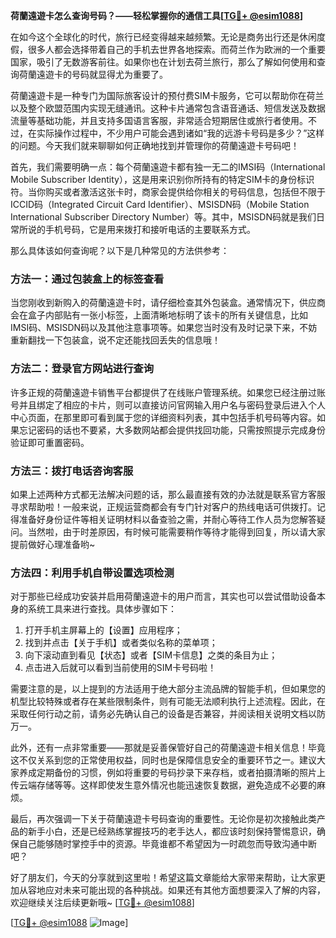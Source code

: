 **荷蘭遠遊卡怎么查询号码？——轻松掌握你的通信工具[[TG💪+ @esim1088](https://t.me/s/esim1088)]**

在如今这个全球化的时代，旅行已经变得越来越频繁。无论是商务出行还是休闲度假，很多人都会选择带着自己的手机去世界各地探索。而荷兰作为欧洲的一个重要国家，吸引了无数游客前往。如果你也在计划去荷兰旅行，那么了解如何使用和查询荷蘭遠遊卡的号码就显得尤为重要了。

荷蘭遠遊卡是一种专门为国际旅客设计的预付费SIM卡服务，它可以帮助你在荷兰以及整个欧盟范围内实现无缝通讯。这种卡片通常包含语音通话、短信发送及数据流量等基础功能，并且支持多国语言客服，非常适合短期居住或旅行者使用。不过，在实际操作过程中，不少用户可能会遇到诸如“我的远游卡号码是多少？”这样的问题。今天我们就来聊聊如何正确地找到并管理你的荷蘭遠遊卡号码吧！

首先，我们需要明确一点：每个荷蘭遠遊卡都有独一无二的IMSI码（International Mobile Subscriber Identity），这是用来识别你所持有的特定SIM卡的身份标识符。当你购买或者激活这张卡时，商家会提供给你相关的号码信息，包括但不限于ICCID码（Integrated Circuit Card Identifier）、MSISDN码（Mobile Station International Subscriber Directory Number）等。其中，MSISDN码就是我们日常所说的手机号码，它是用来拨打和接听电话的主要联系方式。

那么具体该如何查询呢？以下是几种常见的方法供参考：

### 方法一：通过包装盒上的标签查看
当您刚收到新购入的荷蘭遠遊卡时，请仔细检查其外包装盒。通常情况下，供应商会在盒子内部贴有一张小标签，上面清晰地标明了该卡的所有关键信息，比如IMSI码、MSISDN码以及其他注意事项等。如果您当时没有及时记录下来，不妨重新翻找一下包装盒，说不定还能找回丢失的信息哦！

### 方法二：登录官方网站进行查询
许多正规的荷蘭遠遊卡销售平台都提供了在线账户管理系统。如果您已经注册过账号并且绑定了相应的卡片，则可以直接访问官网输入用户名与密码登录后进入个人中心页面，在那里即可看到属于您的详细资料列表，其中包括手机号码等内容。如果忘记密码的话也不要紧，大多数网站都会提供找回功能，只需按照提示完成身份验证即可重置密码。

### 方法三：拨打电话咨询客服
如果上述两种方式都无法解决问题的话，那么最直接有效的办法就是联系官方客服寻求帮助啦！一般来说，正规运营商都会有专门针对客户的热线电话可供拨打。记得准备好身份证件等相关证明材料以备查验之需，并耐心等待工作人员为您解答疑问。当然啦，由于时差原因，有时候可能需要稍作等待才能得到回复，所以请大家提前做好心理准备哟~

### 方法四：利用手机自带设置选项检测
对于那些已经成功安装并启用荷蘭遠遊卡的用户而言，其实也可以尝试借助设备本身的系统工具来进行查找。具体步骤如下：
1. 打开手机主屏幕上的【设置】应用程序；
2. 找到并点击【关于手机】或者类似名称的菜单项；
3. 向下滚动直到看见【状态】或者【SIM卡信息】之类的条目为止；
4. 点击进入后就可以看到当前使用的SIM卡号码啦！

需要注意的是，以上提到的方法适用于绝大部分主流品牌的智能手机，但如果您的机型比较特殊或者存在某些限制条件，则有可能无法顺利执行上述流程。因此，在采取任何行动之前，请务必先确认自己的设备是否兼容，并阅读相关说明文档以防万一。

此外，还有一点非常重要——那就是妥善保管好自己的荷蘭遠遊卡相关信息！毕竟这不仅关系到您的正常使用权益，同时也是保障信息安全的重要环节之一。建议大家养成定期备份的习惯，例如将重要的号码抄录下来存档，或者拍摄清晰的照片上传云端存储等等。这样即使发生意外情况也能迅速恢复数据，避免造成不必要的麻烦。

最后，再次强调一下关于荷蘭遠遊卡号码查询的重要性。无论你是初次接触此类产品的新手小白，还是已经熟练掌握技巧的老手达人，都应该时刻保持警惕意识，确保自己能够随时掌控手中的资源。毕竟谁都不希望因为一时疏忽而导致沟通中断吧？

好了朋友们，今天的分享就到这里啦！希望这篇文章能给大家带来帮助，让大家更加从容地应对未来可能出现的各种挑战。如果还有其他方面想要深入了解的内容，欢迎继续关注后续更新哦~ [[TG💪+ @esim1088](https://t.me/s/esim1088)] 

[[TG💪+ @esim1088](https://t.me/s/esim1088) ![Image](https://i.postimg.cc/4NQfJmqS/Snipaste-2025-05-13-00-14-12.png)]